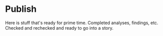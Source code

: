 # Publish

Here is stuff that's ready for prime time. Completed analyses, findings, etc. Checked and rechecked and ready to go into a story.
